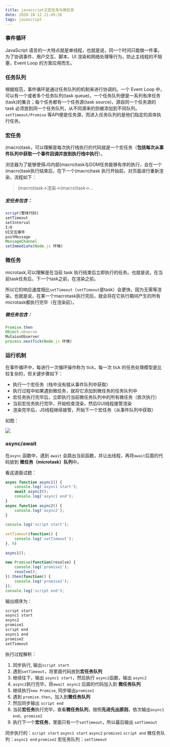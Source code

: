 ```yaml
---
title: javascript之宏任务与微任务
date: 2020-10-12 21:45:26
tags: javascript
---
```


### 事件循环

JavaScript 语言的一大特点就是单线程，也就是说，同一个时间只能做一件事。为了协调事件、用户交互、脚本、UI 渲染和网络处理等行为，防止主线程的不阻塞，Event Loop 的方案应用而生。

<!-- More -->

### 任务队列

根据规范，事件循环是通过任务队列的机制来进行协调的。一个 Event Loop 中，可以有一个或者多个任务队列(task queue)，一个任务队列便是一系列有序任务(task)的集合；每个任务都有一个任务源(task source)，源自同一个任务源的 task 必须放到同一个任务队列，从不同源来的则被添加到不同队列。`setTimeout/Promise` 等API便是任务源，而进入任务队列的是他们指定的具体执行任务。

### 宏任务

(macro)task，可以理解是每次执行栈执行的代码就是一个宏任务（**包括每次从事件队列中获取一个事件回调并放到执行栈中执行**）。

浏览器为了能够使得JS内部(macro)task与DOM任务能够有序的执行，会在一个(macro)task执行结束后，在下一个(macro)task 执行开始前，对页面进行重新渲染，流程如下：

> (macro)task->渲染->(macro)task->...

##### 宏任务包含：

```js
script(整体代码)
setTimeout
setInterval
I/O
UI交互事件
postMessage
MessageChannel
setImmediate(Node.js 环境)
```

### 微任务

microtask,可以理解是在当前 task 执行结束后立即执行的任务。也就是说，在当前task任务后，下一个task之前，在渲染之前。

所以它的响应速度相比`setTimeout`（`setTimeout`是task）会更快，因为无需等渲染。也就是说，在某一个macrotask执行完后，就会将在它执行期间产生的所有microtask都执行完毕（在渲染前）。

##### 微任务包含：

```js
Promise.then
Object.observe
MutaionObserver
process.nextTick(Node.js 环境)
```

### 运行机制

在事件循环中，每进行一次循环操作称为 tick，每一次 tick 的任务处理模型是比较复杂的，但关键步骤如下：

- 执行一个宏任务（栈中没有就从事件队列中获取）
- 执行过程中如果遇到微任务，就将它添加到微任务的任务队列中
- 宏任务执行完毕后，立即执行当前微任务队列中的所有微任务（依次执行）
- 当前宏任务执行完毕，开始检查渲染，然后GUI线程接管渲染
- 渲染完毕后，JS线程继续接管，开始下一个宏任务（从事件队列中获取）

如图：

![](运行机制.png)

### async/await

在`async` 函数中，遇到 `await` 会跳出当前函数，并让出线程，再将`await`后面的代码放到 **微任务（microtask）队列**中。

看这道面试题：

```js
async function async1() {
    console.log('async1 start');
    await async2();
    console.log('async1 end');
}
async function async2() {
    console.log('async2');
}
 
console.log('script start');
 
setTimeout(function() {
    console.log('setTimeout');
}, 0)
 
async1();
 
new Promise(function(resolve) {
    console.log('promise1');
    resolve();
}).then(function() {
    console.log('promise2');
});
console.log('script end');
```

输出顺序为：

```js
script start
async1 start
async2
promise1
script end
async1 end
promise2
setTimeout
```

执行过程解析：

1. 同步执行, 输出`script start`
2. 遇到`setTimeout`，将里面代码放到**宏任务队列**
3. 继续往下，输出 `async1 start`，然后执行 `async2`函数，输出 `async2`
4. `async2`执行完毕，将`await async2` 后面的代码加入到 **微任务队列**
5. 继续执行`new Promise`, 同步输出`promise1`
6. 遇到 `promise.then`，加入到**微任务队列**
7. 然后同步输出 `script end`
8. 当前**宏任务**执行完毕，查看**微任务队列**，按照**先进先出原则**，依次输出`async1 end`、`promise2`
9. 执行下一个**宏任务**，里面只有一个`setTimeout`，所以最后输出 `setTimeout`



同步执行的：`script start` `async1 start` `async2`  `promise1` `script end`
微任务队列：`async1 end` `promise2`
宏任务队列：`setTimeout`



